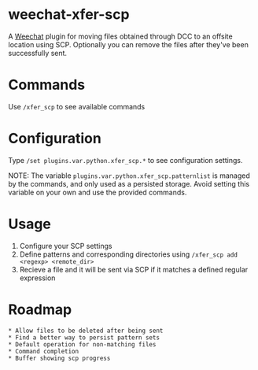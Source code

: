 weechat-xfer-scp
================

A [Weechat](http://www.weechat.org) plugin for moving files obtained through DCC to an offsite location using SCP. Optionally you can remove the files after they've been successfully sent.



Commands
========

Use `/xfer_scp` to see available commands


Configuration
=============

Type `/set plugins.var.python.xfer_scp.*` to see configuration settings.

NOTE: The variable `plugins.var.python.xfer_scp.patternlist` is managed by the commands, and only used as a persisted storage. Avoid setting this variable on your own and use the provided commands.

Usage
=======

1. Configure your SCP settings
2. Define patterns and corresponding directories using `/xfer_scp add <regexp> <remote_dir>`
3. Recieve a file and it will be sent via SCP if it matches a defined regular expression


Roadmap
=========

    * Allow files to be deleted after being sent
    * Find a better way to persist pattern sets
    * Default operation for non-matching files
    * Command completion
    * Buffer showing scp progress
